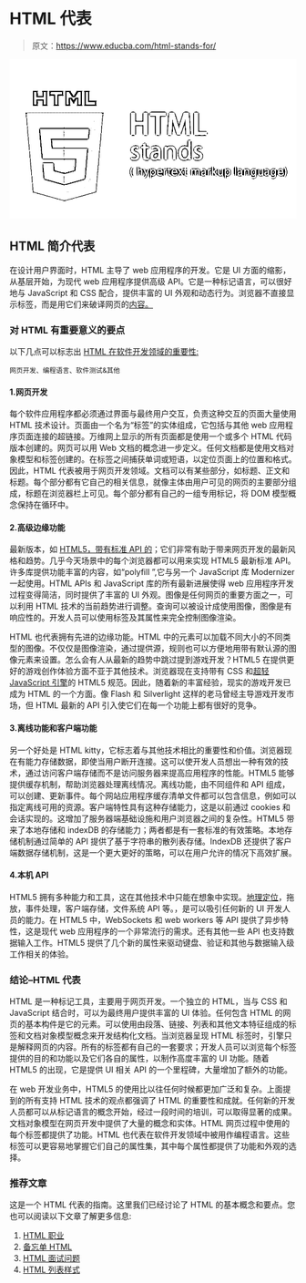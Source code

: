 # HTML 代表

> 原文：<https://www.educba.com/html-stands-for/>

![HTML stands(hypertext markup language)](img/b13b928c811baa4fa5060aa12cc24a8c.png)



## HTML 简介代表

在设计用户界面时，HTML 主导了 web 应用程序的开发。它是 UI 方面的缩影，从基层开始，为现代 web 应用程序提供高级 API。它是一种标记语言，可以很好地与 JavaScript 和 CSS 配合，提供丰富的 UI 外观和动态行为。浏览器不直接显示标签，而是用它们来破译网页的[内容。](https://www.educba.com/web-page-design-layout/)

### 对 HTML 有重要意义的要点

以下几点可以标志出 [HTML 在软件开发领域的重要性:](https://www.educba.com/introduction-to-html/)

<small>网页开发、编程语言、软件测试&其他</small>

#### 1.网页开发

每个软件应用程序都必须通过界面与最终用户交互，负责这种交互的页面大量使用 HTML 技术设计。页面由一个名为“标签”的实体组成，它包括与其他 web 应用程序页面连接的超链接。万维网上显示的所有页面都是使用一个或多个 HTML 代码版本创建的。网页可以用 Web 文档的概念进一步定义。任何文档都是使用文档对象模型和标签创建的。在标签之间捕获单词或短语，以定位页面上的位置和格式。因此，HTML 代表被用于网页开发领域。文档可以有某些部分，如标题、正文和标题。每个部分都有它自己的相关信息，就像主体由用户可见的网页的主要部分组成，标题在浏览器栏上可见。每个部分都有自己的一组专用标记，将 DOM 模型概念保持在循环中。

#### 2.高级边缘功能

最新版本，如 [HTML5，带有标准 API 的](https://www.educba.com/html5-interview-questions/)；它们非常有助于带来网页开发的最新风格和趋势。几乎今天场景中的每个浏览器都可以用来实现 HTML5 最新标准 API。许多库提供功能丰富的内容，如“polyfill ”,它与另一个 JavaScript 库 Modernizer 一起使用。HTML APIs 和 JavaScript 库的所有最新进展使得 web 应用程序开发过程变得简洁，同时提供了丰富的 UI 外观。图像是任何网页的重要方面之一，可以利用 HTML 技术的当前趋势进行调整。查询可以被设计成使用图像，图像是有响应性的。开发人员可以使用标签及其属性来完全控制图像渲染。

HTML 也代表拥有先进的边缘功能。HTML 中的元素可以加载不同大小的不同类型的图像。不仅仅是图像渲染，通过提供源，规则也可以方便地用带有默认源的图像元素来设置。怎么会有人从最新的趋势中跳过提到游戏开发？HTML5 在提供更好的游戏创作体验方面不亚于其他技术。浏览器现在支持带有 CSS 和[超轻 JavaScript 引擎](https://www.educba.com/how-javascript-works/)的 HTML5 规范。因此，随着新的丰富经验，现实的游戏开发已成为 HTML 的一个方面。像 Flash 和 Silverlight 这样的老马曾经主导游戏开发市场，但 HTML 最新的 API 引入使它们在每一个功能上都有很好的竞争。

#### 3.离线功能和客户端功能

另一个好处是 HTML kitty，它标志着与其他技术相比的重要性和价值。浏览器现在有能力存储数据，即使当用户断开连接。这可以使开发人员想出一种有效的技术，通过访问客户端存储而不是访问服务器来提高应用程序的性能。HTML5 能够提供缓存机制，帮助浏览器处理离线情况。离线功能，由不同组件和 API 组成，可以创建、更新事件。每个网站应用程序缓存清单文件都可以包含信息，例如可以指定离线可用的资源。客户端特性具有这种存储能力，这是以前通过 cookies 和会话实现的。这增加了服务器端基础设施和用户浏览器之间的复杂性。HTML5 带来了本地存储和 indexDB 的存储能力；两者都是有一套标准的有效策略。本地存储机制通过简单的 API 提供了基于字符串的散列表存储。IndexDB 还提供了客户端数据存储机制，这是一个更大更好的策略，可以在用户允许的情况下高效扩展。

#### 4.本机 API

HTML5 拥有多种能力和工具，这在其他技术中只能在想象中实现。[地理定位](https://www.educba.com/html-geolocation/)，拖放，事件处理，客户端存储，文件系统 API 等。，是可以吸引任何新的 UI 开发人员的能力。在 HTML5 中，WebSockets 和 web workers 等 API 提供了异步特性，这是现代 web 应用程序的一个非常流行的需求。还有其他一些 API 也支持数据输入工作。HTML5 提供了几个新的属性来驱动键盘、验证和其他与数据输入级工作相关的体验。

### 结论–HTML 代表

HTML 是一种标记工具，主要用于网页开发。一个独立的 HTML，当与 CSS 和 JavaScript 结合时，可以为最终用户提供丰富的 UI 体验。任何包含 HTML 的网页的基本构件是它的元素。可以使用由段落、链接、列表和其他文本特征组成的标签和文档对象模型概念来开发结构化文档。当浏览器呈现 HTML 标签时，引擎只是解释网页的内容。所有的标签都有自己的一套要求；开发人员可以浏览每个标签提供的目的和功能以及它们各自的属性，以制作高度丰富的 UI 功能。随着 HTML5 的出现，它是提供 UI 相关 API 的一个里程碑，大量增加了额外的功能。

在 web 开发业务中，HTML5 的使用比以往任何时候都更加广泛和复杂。上面提到的所有支持 HTML 技术的观点都强调了 HTML 的重要性和成就。任何新的开发人员都可以从标记语言的概念开始，经过一段时间的培训，可以取得显著的成果。文档对象模型在网页开发中提供了大量的概念和实体。HTML 网页过程中使用的每个标签都提供了功能。HTML 也代表在软件开发领域中被用作编程语言。这些标签可以更容易地掌握它们自己的属性集，其中每个属性都提供了功能和外观的选择。

### 推荐文章

这是一个 HTML 代表的指南。这里我们已经讨论了 HTML 的基本概念和要点。您也可以阅读以下文章了解更多信息:

1.  [HTML 职业](https://www.educba.com/career-in-html/)
2.  [备忘单 HTML](https://www.educba.com/cheat-sheet-html/)
3.  [HTML 面试问题](https://www.educba.com/html-interview-questions/)
4.  [HTML 列表样式](https://www.educba.com/html-list-styles/)





